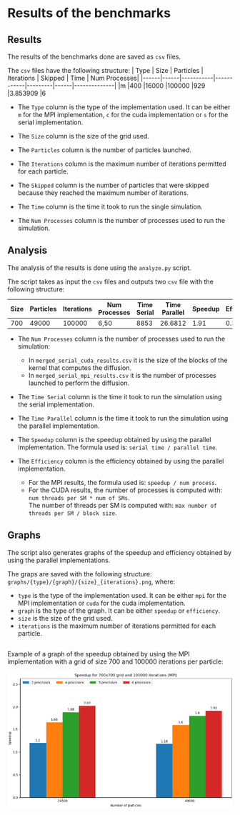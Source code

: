 # Results of the benchmarks

## Results
The results of the benchmarks done are saved as `csv` files.

The `csv` files have the following structure: 
| Type | Size | Particles | Iterations | Skipped | Time | Num Processes|
|------|------|-----------|------------|---------|------|--------------|
|m |400 |16000 |100000 |929 |3.853909 |6

- The `Type` column is the type of the implementation used. It can be either `m` for the MPI implementation, `c` for the cuda implementation or `s` for the serial implementation.

- The `Size` column is the size of the grid used.

- The `Particles` column is the number of particles launched.

- The `Iterations` column is the maximum number of iterations permitted for each particle.

- The `Skipped` column is the number of particles that were skipped because they reached the maximum number of iterations.

- The `Time` column is the time it took to run the single simulation.

- The `Num Processes` column is the number of processes used to run the simulation.


## Analysis
The analysis of the results is done using the `analyze.py` script.

The script takes as input the `csv` files and outputs two `csv` file with the following structure:

| Size | Particles | Iterations | Num Processes|Time Serial | Time Parallel |  Speedup | Efficiency |
|------|-----------|------------|--------------|------------|---------------|----------|------------|
700|49000|100000|6,50|8853|26.6812|1.91|0.32

- The `Num Processes` column is the number of processes used to run the simulation: 
	- In `merged_serial_cuda_results.csv` it is the size of the blocks of the kernel that computes the diffusion.
	- In `merged_serial_mpi_results.csv` it is the number of processes launched to perform the diffusion.

- The `Time Serial` column is the time it took to run the simulation using the serial implementation.

- The `Time Parallel` column is the time it took to run the simulation using the parallel implementation.

- The `Speedup` column is the speedup obtained by using the parallel implementation. The formula used is: `serial time / parallel time`.

- The `Efficiency` column is the efficiency obtained by using the parallel implementation.
	- For the MPI results, the formula used is: `speedup / num process`.
	- For the CUDA results, the number of processes is computed with: `num threads per SM * num of SMs`. <br>The number of threads per SM is computed with: `max number of threads per SM / block size`.

## Graphs
The script also generates graphs of the speedup and efficiency obtained by using the parallel implementations.

The graps are saved with the following structure: `graphs/{type}/{graph}/{size}_{iterations}.png`, where:
- `type` is the type of the implementation used. It can be either `mpi` for the MPI implementation or `cuda` for the cuda implementation.
- `graph` is the type of the graph. It can be either `speedup` or `efficiency`.
- `size` is the size of the grid used.
- `iterations` is the maximum number of iterations permitted for each particle.

##


Example of a graph of the speedup obtained by using the MPI implementation with a grid of size 700 and 100000 iterations per particle:
<br>
<br>
![Speedup MPI](/benchmark/results/analyzed/graphs/mpi/speedup/700_100000.png)
